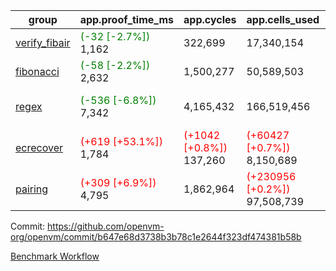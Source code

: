 | group | app.proof_time_ms | app.cycles | app.cells_used | leaf.proof_time_ms | leaf.cycles | leaf.cells_used |
| -- | -- | -- | -- | -- | -- | -- |
| [verify_fibair](https://github.com/openvm-org/openvm/blob/benchmark-results/benchmarks-pr/1734/verify_fibair-b647e68d3738b3b78c1e2644f323df474381b58b.md) |<span style='color: green'>(-32 [-2.7%])</span> 1,162 |  322,699 |  17,340,154 |- | - | - |
| [fibonacci](https://github.com/openvm-org/openvm/blob/benchmark-results/benchmarks-pr/1734/fibonacci-b647e68d3738b3b78c1e2644f323df474381b58b.md) |<span style='color: green'>(-58 [-2.2%])</span> 2,632 |  1,500,277 |  50,589,503 |<span style='color: green'>(-501 [-13.8%])</span> 3,123 |  1,248,036 |  69,834,074 |
| [regex](https://github.com/openvm-org/openvm/blob/benchmark-results/benchmarks-pr/1734/regex-b647e68d3738b3b78c1e2644f323df474381b58b.md) |<span style='color: green'>(-536 [-6.8%])</span> 7,342 |  4,165,432 |  166,519,456 |<span style='color: green'>(-4657 [-33.3%])</span> 9,341 | <span style='color: green'>(-602464 [-15.2%])</span> 3,348,964 | <span style='color: green'>(-74737951 [-24.6%])</span> 228,917,427 |
| [ecrecover](https://github.com/openvm-org/openvm/blob/benchmark-results/benchmarks-pr/1734/ecrecover-b647e68d3738b3b78c1e2644f323df474381b58b.md) |<span style='color: red'>(+619 [+53.1%])</span> 1,784 | <span style='color: red'>(+1042 [+0.8%])</span> 137,260 | <span style='color: red'>(+60427 [+0.7%])</span> 8,150,689 |<span style='color: green'>(-1256 [-10.7%])</span> 10,451 | <span style='color: green'>(-77627 [-2.6%])</span> 2,934,891 | <span style='color: green'>(-3204854 [-1.3%])</span> 241,888,454 |
| [pairing](https://github.com/openvm-org/openvm/blob/benchmark-results/benchmarks-pr/1734/pairing-b647e68d3738b3b78c1e2644f323df474381b58b.md) |<span style='color: red'>(+309 [+6.9%])</span> 4,795 |  1,862,964 | <span style='color: red'>(+230956 [+0.2%])</span> 97,508,739 |<span style='color: green'>(-4054 [-46.4%])</span> 4,684 | <span style='color: green'>(-564103 [-21.9%])</span> 2,010,448 | <span style='color: green'>(-70715181 [-34.4%])</span> 134,810,417 |


Commit: https://github.com/openvm-org/openvm/commit/b647e68d3738b3b78c1e2644f323df474381b58b

[Benchmark Workflow](https://github.com/openvm-org/openvm/actions/runs/15742547504)
